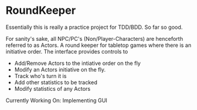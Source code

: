RoundKeeper
===========
Essentially this is really a practice project for TDD/BDD.  So far so good.

For sanity's sake, all NPC/PC's (Non/Player-Characters) are henceforth referred to as Actors.
A round keeper for tabletop games where there is an initiative order. The interface provides controls to
- Add/Remove Actors to the intiative order on the fly
- Modify an Actors initiative on the fly.
- Track who's turn it is
- Add other statistics to be tracked
- Modify statistics of any Actors


Currently Working On: 
Implementing GUI
